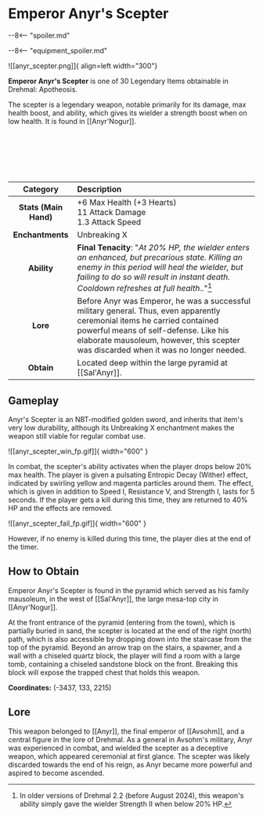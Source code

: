 # Emperor Anyr's Scepter

--8<-- "spoiler.md"

--8<-- "equipment_spoiler.md"

![[anyr_scepter.png]]{ align=left width="300"}

**Emperor Anyr's Scepter** is one of 30 Legendary Items obtainable in Drehmal: Apotheosis.

The scepter is a legendary weapon, notable primarily for its damage, max health boost, and ability, which gives its wielder a strength boost when on low health. It is found in [[Anyr'Nogur]].

<br> <br> <br> <br> <br>

| Category | Description                 |
|:--------------------------------:|:-----------------------------------------------------------------------------------------------------------------------------------------------------------------------------|
| **Stats (Main Hand)**         | +6 Max Health (+3 Hearts) <br> 11 Attack Damage <br> 1.3 Attack Speed            |
| **Enchantments**              | Unbreaking X |
| **Ability**                   | **Final Tenacity**: "*At 20% HP, the wielder enters an enhanced, but precarious state. Killing an enemy in this period will heal the wielder, but failing to do so will result in instant death. Cooldown refreshes at full health..*"[^1] |
| **Lore**                      | Before Anyr was Emperor, he was a successful military general. Thus, even apparently ceremonial items he carried contained powerful means of self-defense. Like his elaborate mausoleum, however, this scepter was discarded when it was no longer needed. |
| **Obtain**                    | Located deep within the large pyramid at [[Sal'Anyr]].   |

## Gameplay
Anyr's Scepter is an NBT-modified golden sword, and inherits that item's very low durability, although its Unbreaking X enchantment makes the weapon still viable for regular combat use. 

![[anyr_scepter_win_fp.gif]]{ width="600" }

In combat, the scepter's ability activates when the player drops below 20% max health. The player is given a pulsating Entropic Decay (Wither) effect, indicated by swirling yellow and magenta particles around them. The effect, which is given in addition to Speed I, Resistance V, and Strength I, lasts for 5 seconds. If the player gets a kill during this time, they are returned to 40% HP and the effects are removed.

![[anyr_scepter_fail_fp.gif]]{ width="600" }

However, if no enemy is killed during this time, the player dies at the end of the timer.

## How to Obtain
Emperor Anyr's Scepter is found in the pyramid which served as his family mausoleum, in the west of [[Sal'Anyr]], the large mesa-top city in [[Anyr'Nogur]].

At the front entrance of the pyramid (entering from the town), which is partially buried in sand, the scepter is located at the end of the right (north) path, which is also accessible by dropping down into the staircase from the top of the pyramid. Beyond an arrow trap on the stairs, a spawner, and a wall with a chiseled quartz block, the player will find a room with a large tomb, containing a chiseled sandstone block on the front. Breaking this block will expose the trapped chest that holds this weapon.

**Coordinates:** (-3437, 133, 2215)

## Lore
This weapon belonged to [[Anyr]], the final emperor of [[Avsohm]], and a central figure in the lore of Drehmal. As a general in Avsohm's military, Anyr was experienced in combat, and wielded the scepter as a deceptive weapon, which appeared ceremonial at first glance. The scepter was likely discarded towards the end of his reign, as Anyr became more powerful and aspired to become ascended.

[^1]: In older versions of Drehmal 2.2 (before August 2024), this weapon's ability simply gave the wielder Strength II when below 20% HP.